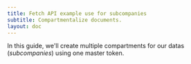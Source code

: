 ```yaml
---
title: Fetch API example use for subcompanies
subtitle: Compartmentalize documents.
layout: doc
---
```


In this guide, we'll create multiple compartments for our datas (*subcompanies*) using one master token.
